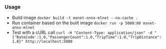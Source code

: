 ### Usage

 * Build image `docker build -t mxnet-onnx-mlnet --no-cache .`
 * Run container based on the built image `docker run -p 5000:80 mxnet-onnx-mlnet`
 * Test with a cURL call `curl -H "Content-Type: application/json" -d "{'RateCode':1.0,"PassengerCount":1.0,"TripTime":1.0,"TripDistance":1.0}" http://localhost:5000`